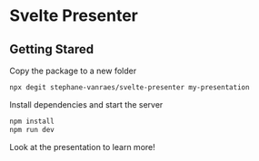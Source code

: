 # Svelte Presenter

## Getting Stared

Copy the package to a new folder

```bash
npx degit stephane-vanraes/svelte-presenter my-presentation
```

Install dependencies and start the server

```bash
npm install
npm run dev
```

Look at the presentation to learn more!
